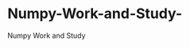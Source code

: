  # Numpy-Work-and-Study-
Numpy Work and Study 
                
                
                                  
                                                 
                                                                                              
                                   
                      
                                 
                        
                                   
                       
                  
                 
                      

